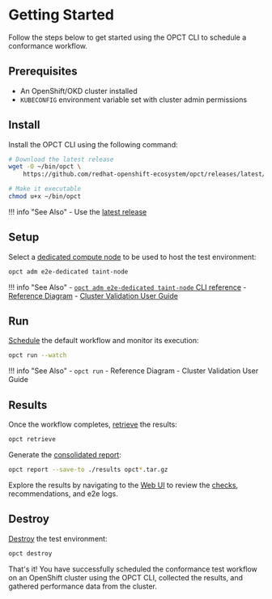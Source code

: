 # Getting Started

Follow the steps below to get started using the OPCT CLI to schedule a conformance workflow.

## Prerequisites

- An OpenShift/OKD cluster installed
- `KUBECONFIG` environment variable set with cluster admin permissions

## Install <a name="install"></a>

Install the OPCT CLI using the following command:
```sh
# Download the latest release
wget -O ~/bin/opct \
    https://github.com/redhat-openshift-ecosystem/opct/releases/latest/download/opct-linux-amd64

# Make it executable
chmod u+x ~/bin/opct
```

!!! info "See Also"
    - Use the [latest release](https://github.com/redhat-openshift-ecosystem/opct/releases/latest)

## Setup <a name="setup"></a>

Select a [dedicated compute node](./opct/adm/e2e-dedicated-taint-node.md) to be used to host the test environment:
```sh
opct adm e2e-dedicated taint-node
```

!!! info "See Also"
    - [`opct adm e2e-dedicated taint-node` CLI reference](./opct/adm/e2e-dedicated-taint-node.md)
    - [Reference Diagram](./diagrams/ocp-architecture-reference.md)
    - [Cluster Validation User Guide](./guides/cluster-validation/index.md)

## Run <a name="run"></a>

[Schedule](./opct/run.md) the default workflow and monitor its execution:
```sh
opct run --watch
```

!!! info "See Also"
    - `opct run`
    - Reference Diagram
    - Cluster Validation User Guide

## Results <a name="results"></a>

<a name="retrieve"></a>
Once the workflow completes, [retrieve](./opct/retrieve.md) the results:
```sh
opct retrieve
```

<a name="report"></a>
Generate the [consolidated report](./opct/report.md):
```sh
opct report --save-to ./results opct*.tar.gz
```

<a name="explore"></a>
Explore the results by navigating to the [Web UI](./opct/report.md) to review the [checks](./review/rules), recommendations, and e2e logs.

## Destroy <a name="destroy"></a>
[Destroy](./opct/destroy.md) the test environment:
```sh
opct destroy
```

That's it! You have successfully scheduled the conformance test workflow on an OpenShift cluster using the OPCT CLI, collected the results, and gathered performance data from the cluster.
